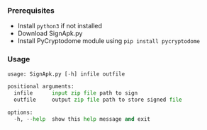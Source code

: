 ### Prerequisites
- Install `python3` if not installed
- Download SignApk.py
- Install PyCryptodome module using `pip install pycryptodome`

### Usage
```python
usage: SignApk.py [-h] infile outfile

positional arguments:
  infile      input zip file path to sign
  outfile     output zip file path to store signed file

options:
  -h, --help  show this help message and exit
```

